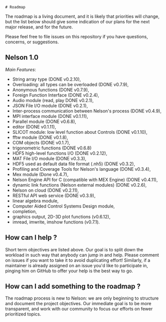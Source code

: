     # Roadmap

The roadmap is a living document, and it is likely that priorities will change, but the list below should give some indication of our plans for the next major release, and for the future.

Please feel free to file issues on this repository if you have questions, concerns, or suggestions.

## Nelson 1.0

_Main Features_:

- String array type (DONE v0.2.10),
- Overloading: all types can be overloaded (DONE v0.7.9),
- Anonymous functions (DONE v0.7.9),
- Foreign Function Interface (DONE v0.2.4),
- Audio module (read, play DONE v0.2.1),
- JSON File I/O module (DONE v0.2.1),
- Inter-process communication between Nelson's process (DONE v0.4.9),
- MPI interface module (DONE v0.1.11),
- Parallel module (DONE v0.6.8),
- editor (DONE v0.1.11),
- SLICOT module: low level function about Controls (DONE v0.1.10),
- fftw module (DONE v0.1.8),
- COM objects (DONE v0.1.7),
- trigonometric functions (DONE v0.6.8)
- HDF5 high-level functions I/O (DONE v0.2.12),
- MAT File I/O module (DONE v0.3.3),
- HDF5 used as default data file format (.nh5) (DONE v0.3.2),
- Profiling and Coverage Tools for Nelson's language (DONE v0.3.4),
- Mex module (Done v0.4.7),
- Nelson Engine API for C (compatible with MEX Engine) (DONE v0.4.11),
- dynamic link functions (Nelson external modules) (DONE v0.2.6),
- Nelson on cloud (DONE v0.2.11),
- RESTful API web service (DONE v0.3.9),
- linear algebra module,
- Computer Aided Control Systems Design module,
- completion,
- graphics output, 2D-3D plot functions (v0.6.12),
- imread, imwrite, imshow functions (v0.7.1).

## How can I help ?

Short term objectives are listed above. Our goal is to split down the workload in such way that anybody can jump in and help.
Please comment on issues if you want to take it to avoid duplicating effort!
Similarly, if a maintainer is already assigned on an issue you'd like to participate in, pinging him on GitHub to offer your help is
the best way to go.

## How can I add something to the roadmap ?

The roadmap process is new to Nelson: we are only beginning to structure and document the project objectives.
Our immediate goal is to be more transparent, and work with our community to
focus our efforts on fewer prioritized topics.
